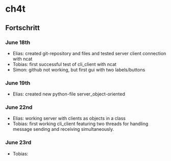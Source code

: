 # ch4t
## Fortschritt
### June 18th
- Elias: created git-repository and files and tested server client connection with ncat
- Tobias: first successful test of cli_client with ncat
- Simon: github not working, but first gui with two labels/buttons

### June 19th
- Elias: created new python-file server_object-oriented

### June 22nd
- Elias: working server with clients as objects in a class
- Tobias: first working cli_client featuring two threads for handling message sending and receiving simultaneously.

### June 23rd
- Tobias: 
